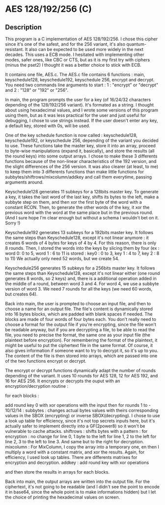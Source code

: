 # AES 128/192/256 (C)


## Description 

This program is a C implementation of AES 128/192/256. I chose this cipher since it's one of the safest, and for the
256 variant, it's also quantum-resistant. It also can be expected to be used more widely in the next decades.
This uses a ECB mode. I hesitated with implementing other modes, safer ones, like CBC or CTS, but as it is my first
try with ciphers (minus the pset2) I thought it was a better choice to stick with ECB.

It contains one file, AES.c.
The AES.c file contains 6 functions : main, keyschedule128, keyschedule192, keyschedule 256, encrypt and decrypt.
You need two commands line arguments to start : 1 : "encrypt" or "decrypt" and 2 : "128" or "192" or "256".

In main, the program prompts the user for a key (of 16/24/32 characters depending of the 128/192/256 variant). It's
formated as a string. I thought about using hexadecimal values, and I wrote some versions of this program using
them, but as it was less practical for the user and just useful for debugging, I chose to use strings instead.
If the user doesn't enter any key, a default key, stored with 0s, will be used.

One of the key schedule function is now called : keyschedule128, keyschedule192, or keyschedule 256, depending of
the variant you decided to use. These functions take the master key, store it into an array, proceed to byte-wise
manipulations (expand it, basically), and store the results (all the round keys) into some output arrays.
I chose to make these 3 differents functions because of the non-linear characteristics of the 192 version, and the
slight differences of the 256 version. It was also clearer (at least, to me) to keep them into 3 differents functions
than make little functions for subbytes/shiftrows/mixcolumn/addkey and call them everytime, passing arguments around.

Keyschedule128 generates 11 subkeys for a 128bits master key. To generate a key, it takes the last word of the last
key, shifts its bytes to the left, make a subbyte step on them, and then xor the first byte of the word with a
constant RCON. Then, to generate the other words of the key, it xor the previous word with the word at the same place
but in the previous round. (And I sure hope I'm clear enough but without a schema I wouldn't bet on it. Sorry !)

Keyschedule192 generates 13 subkeys for a 192bits master key. It follows the same steps than Keyschedule128, except
it's not linear anymore : it creates 6 words of 4 bytes for keys of 4 by 4. For this reason, there is only 8 rounds.
Then, I stored the words into the keys by slicing them by four (ex : word 0: 0 to 5, word 1 : 6 to 11 is stored :
key0 : 0 to 3, key 1 : 4 to 7, key 2 : 8 to 11) We actually only need 52 words, but we create 54.

Keyschedule256 generates 15 subkeys for a 256bits master key. It follows the same steps than Keyschedule128, except
it's not linear either (one round generates 8 words, so 2 keys) and, there is a additional operation added in the
middle of a round, between word 3 and 4. For word 4, we use a subbyte version of word 3. We need 7 rounds for all
the keys (we need 60 words, but creates 64).

Back into main, the user is prompted to choose an input file, and then to choose a name for an output file.
The file's content is dynamically stored into 16 bytes blocks, which are padded with blank spaces if needed.
The blocks are made of four words of four bytes each.
You don't really need to choose a format for the output file if you're encrypting, since the file won't be readable
anyway, but if you are decrypting a file, to be able to read the file, you need to precise the format, the same one
as your input file (the plaintext before encryption). For remembering the format of the plaintext, it might be useful
to put the ciphertext file in the same format. Of course, it also gives information if someone want to try to
decrypt it, so it's up to you.
The content of the file is then stored into arrays, which are passed into one of the two functions encrypt or
decrypt.

The encrypt or decrypt functions dynamically adapt the number of rounds depending of the variant. It uses 10 rounds
for AES 128, 12 for AES 192, and 16 for AES 256.
It encrypts or decrypts the ouput with an encryption/decryption routine :

for each blocks :

add round key 0 with xor operations with the input
then for rounds 1 to - 10/12/14 :
subbytes : changes actual bytes values with theirs corresponding values in the SBOX (encrypting) or inverse
           SBOX(decrypting). I chose to use a look up table for efficiency, since it's not top secrets inputs here,
           but it's actually safer to implement directly into a GF(2power8) so it won't be vulnerable to cache attacks.
shiftrows : shifts bytes with a pattern : for encryption : no change for line 0, 1 byte to the left for line 1,
            2 to the left for line 2, 3 to the left to line 3. And same but to the right for decryption.
mixcolumn : For MixColumn, I copy the array into a temporary one, en then I multiply a word with a constant matrix,
            and xor the results. Again, for efficiency, I used look up tables. There are differents matrixes for
            encryption and decryption.
addkey : add round key with xor operations

 and then store the results in arrays for each blocks.

Back into main, the output arrays are written into the output file. For the ciphertext, it's not going to be readable
(and I didn't see the point to encode it in base64, since the whole point is to make informations hidden) but I let
the choice of printing the hexadecimal values on screen.
